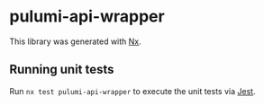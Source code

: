 # pulumi-api-wrapper

This library was generated with [Nx](https://nx.dev).

## Running unit tests

Run `nx test pulumi-api-wrapper` to execute the unit tests via [Jest](https://jestjs.io).
